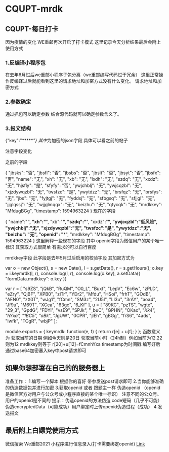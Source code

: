 # CQUPT-mrdk
## CQUPT-每日打卡
因为疫情的变化 WE重邮再次开启了打卡模式
这里记录今天分析结果最后会附上使用方式

### 1.反编译小程序包
在去年6月过后we重邮小程序子包分离（we重邮编写代码过于冗余）
这里正常操作反编译过后就能看到这里的请求地址和加密方式没有什么变化。
请求地址和加密方式
### 2.参数确定
通过抓包可以确定参数
结合源代码就可以确定参数含义了。
### 3.报文结构

{"key":"******"}
其中*为加密的json字段 具体可以看之前的帖子

注意字段变化

之前的字段

{
    "jbsks": "否",
    "jbsfl": "否",
    "jbsbs": "否",
    "jbslt": "否",
    "jbsyt": "否",
    "jbsfx": "否",
    "name": "无",
    "xh": "无",
    "xb": "无",
    "lxdh": "无",
    "szdq": "无",
    "xxdz": "无",
    "hjsfly": "是",
    "sfyfy": "否",
    "ywjchblj": "无",
    "ywjcqzbl": "无",
    "xjzdywqzbl": "无",
    "twsfzc": "是",
    "ywytdzz": "无",
    "brsfqz": "无",
    "brsfys": "无",
    "jbs": "无",
    "fyjtgj": "无",
    "fyddsj": "无",
    "sfbgsq": "无",
    "sfjjgl": "无",
    "jjglqssj": "无",
    "wjjglmqqx": "无",
    "beizhu": "无",
    "qtycqk": "无",
    "mrdkkey": "MfdugBGg",
    "timestamp": 1594963224
}
现在的字段

{
     "name":"**",
    "xh":"**",
    "xb":"**",
    "szdq":"**",
    "xxdz":"**",
    "ywjcqzbl":"低风险",
    "ywjchblj":"无",
    "xjzdywqzbl":"无",
    "twsfzc":"是",
    "ywytdzz":"无",
    "beizhu": "无",
    "openid": "***",
    "mrdkkey": "MfdugBGg",
    "timestamp": 1594963224
}
这里解释一些现在的字段
其中
openid字段为微信用户的某个唯一标识 其获取方式很简单 有需求的可以自行百度

mrdkkey字段 此字段是去年5月过后启用的校验字段
其加密方式为

 var o = new Object(), s = new Date(), l = s.getDate(), r = s.getHours();
                    o.key = i.keymrdk(l, r), console.log(l, r), console.log(o.key), a.setData({
                        "formData.mrdkkey": o.key
                    })

var r = [ "s9ZS", "jQkB", "RuQM", "O0_L", "Buxf", "LepV", "Ec6w", "zPLD", "eZry", "QjBF", "XPB0", "zlTr", "YDr2", "Mfdu", "HSoi", "frhT", "GOdB", "AEN0", "zX0T", "wJg1", "fCmn", "SM3z", "2U5I", "LI3u", "3rAY", "aoa4", "Jf9u", "M69T", "XCea", "63gc", "6_Kf" ], u = [ "89KC", "pzTS", "wgte", "29_3", "GpdG", "FDYl", "vsE9", "SPJk", "_buC", "GPHN", "OKax", "_Kk4", "hYxa", "1BC5", "oBk_", "JgUW", "0CPR", "jlEh", "gBGg", "frS6", "4ads", "Iwfk", "TCgR", "wbjP" ];

module.exports = {
    keymrdk: function(e, f) {
        return r[e] + u[f];
    }
};
函数意义为
获取当前的日期 例如今天则是20日
获取当前小时（24h制）例如当前为12.22 则为12
mrdkkey则等于 r[20]+u[12]=fCmnhYxa
timestamp为时间戳
编写好后通过base64加密塞入key中post请求即可
## 如果你想部署在自己的的服务器上
准备工作：
1.编写一个脚本 根据你的喜好 带参发送post请求即可
2.当你能够准确的伪造数据包并进行加密
3.获取openid 或者 跟题主一样 伪造openid
（openid是微信官方对用户与公众号或小程序直接的某个唯一标识）
注意不同的公众号、用户的openid是不同的
提示：伪造openid的方法伪造 code短码（几乎不可能）伪造encryptedData（可能成功）用户绑定时上传openid伪造过程（成功）
4.发送报文

## 最后附上白嫖党使用方式
微信搜索
We重邮2021 小程序进行信息录入(打卡需要绑定openid)
[Link](https://www.longm.top/index.php/archives/55/)

